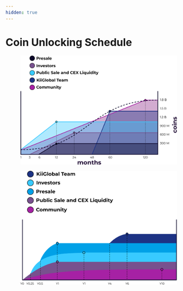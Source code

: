 ```yaml
---
hidden: true
---
```


# Coin Unlocking Schedule

<figure><img src="../../.gitbook/assets/GRAFICA MONTHS VS COINS_WHITEPAPER (1).png" alt=""><figcaption></figcaption></figure>





<figure><img src="../../.gitbook/assets/GRAFICA TIME YEARS_WHITEPAPER 2.png" alt=""><figcaption></figcaption></figure>
